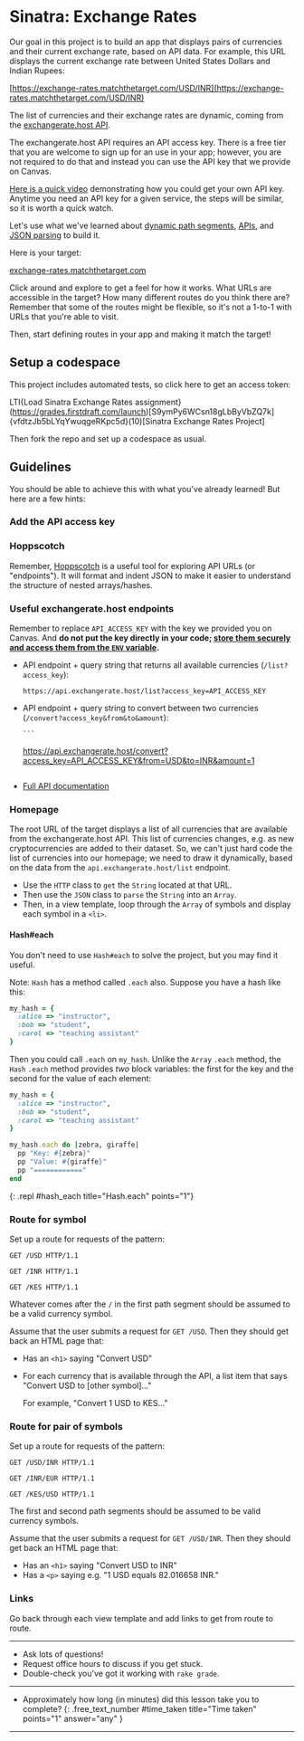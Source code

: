 # Sinatra: Exchange Rates

Our goal in this project is to build an app that displays pairs of currencies and their current exchange rate, based on API data. For example, this URL displays the current exchange rate between United States Dollars and Indian Rupees:

[https://exchange-rates.matchthetarget.com/USD/INR](https://exchange-rates.matchthetarget.com/USD/INR)

The list of currencies and their exchange rates are dynamic, coming from the [exchangerate.host API](https://exchangerate.host/).

<div class="bg-blue-100 py-1 px-5" markdown="1">

The exchangerate.host API requires an API access key. There is a free tier that you are welcome to sign up for an use in your app; however, you are not required to do that and instead you can use the API key that we provide on Canvas.

[Here is a quick video]() demonstrating how you could get your own API key. Anytime you need an API key for a given service, the steps will be similar, so it is worth a quick watch.
</div>

Let's use what we've learned about [dynamic path segments](https://learn.firstdraft.com/lessons/111-sinatra-dice-dynamic-routes), [APIs](https://learn.firstdraft.com/lessons/225-intro-to-apis), and [JSON parsing](https://learn.firstdraft.com/lessons/104-umbrella#useful-methods) to build it.

Here is your target: 

[exchange-rates.matchthetarget.com](https://exchange-rates.matchthetarget.com/)

Click around and explore to get a feel for how it works. What URLs are accessible in the target? How many different routes do you think there are? Remember that some of the routes might be flexible, so it's not a 1-to-1 with URLs that you're able to visit.

Then, start defining routes in your app and making it match the target!

## Setup a codespace

This project includes automated tests, so click here to get an access token:

LTI{Load Sinatra Exchange Rates assignment}(https://grades.firstdraft.com/launch)[S9ymPy6WCsn18gLbByVbZQ7k]{vfdtzJb5bLYqYwuqgeRKpc5d}(10)[Sinatra Exchange Rates Project]

Then fork the repo and set up a codespace as usual.

## Guidelines

You should be able to achieve this with what you've already learned! But here are a few hints:

### Add the API access key



### Hoppscotch

Remember, [Hoppscotch](https://learn.firstdraft.com/lessons/225-intro-to-apis#hoppscotch-a-client-designed-for-learning) is a useful tool for exploring API URLs (or "endpoints"). It will format and indent JSON to make it easier to understand the structure of nested arrays/hashes.

### Useful exchangerate.host endpoints

Remember to replace `API_ACCESS_KEY` with the key we provided you on Canvas. And **do not put the key directly in your code; [store them securely and access them from the `ENV` variable](https://learn.firstdraft.com/lessons/52-storing-credentials-securely).**

 - API endpoint + query string that returns all available currencies (`/list?access_key`): 
      
      ```
      https://api.exchangerate.host/list?access_key=API_ACCESS_KEY
      ```

 - API endpoint + query string to convert between two currencies (`/convert?access_key&from&to&amount`):

       ```
      https://api.exchangerate.host/convert?access_key=API_ACCESS_KEY&from=USD&to=INR&amount=1
      ```

 - [Full API documentation](https://exchangerate.host/documentation)

### Homepage

The root URL of the target displays a list of all currencies that are available from the exchangerate.host API. This list of currencies changes, e.g. as new cryptocurrencies are added to their dataset. So, we can't just hard code the list of currencies into our homepage; we need to draw it dynamically, based on the data from the `api.exchangerate.host/list` endpoint.

- Use the `HTTP` class to `get` the `String` located at that URL.
- Then use the `JSON` class to `parse` the `String` into an `Array`.
- Then, in a view template, loop through the `Array` of symbols and display each symbol in a `<li>`.

#### Hash#each

<div class="bg-blue-100 py-1 px-5" markdown="1">

You don't need to use `Hash#each` to solve the project, but you may find it useful.
</div>

Note: `Hash` has a method called `.each` also. Suppose you have a hash like this:

```ruby
my_hash = {
  :alice => "instructor",
  :bob => "student",
  :carol => "teaching assistant"
}
```

Then you could call `.each` on `my_hash`. Unlike the `Array` `.each` method, the `Hash` `.each` method provides _two_ block variables: the first for the key and the second for the value of each element:

```ruby
my_hash = {
  :alice => "instructor",
  :bob => "student",
  :carol => "teaching assistant"
}

my_hash.each do |zebra, giraffe|
  pp "Key: #{zebra}"
  pp "Value: #{giraffe}"
  pp "============"
end
```
{: .repl #hash_each title="Hash.each" points="1"}

### Route for symbol

Set up a route for requests of the pattern:

```http
GET /USD HTTP/1.1
```

```http
GET /INR HTTP/1.1
```

```http
GET /KES HTTP/1.1
```

Whatever comes after the `/` in the first path segment should be assumed to be a valid currency symbol.

Assume that the user submits a request for `GET /USD`. Then they should get back an HTML page that:

- Has an `<h1>` saying "Convert USD"
- For each currency that is available through the API, a list item that says "Convert USD to [other symbol]..."

    For example, "Convert 1 USD to KES..."

### Route for pair of symbols

Set up a route for requests of the pattern:

```http
GET /USD/INR HTTP/1.1
```

```http
GET /INR/EUR HTTP/1.1
```

```http
GET /KES/USD HTTP/1.1
```

The first and second path segments should be assumed to be valid currency symbols.

Assume that the user submits a request for `GET /USD/INR`. Then they should get back an HTML page that:

- Has an `<h1>` saying "Convert USD to INR"
- Has a `<p>` saying e.g. "1 USD equals 82.016658 INR."

### Links

Go back through each view template and add links to get from route to route.

---

- Ask lots of questions!
- Request office hours to discuss if you get stuck.
- Double-check you've got it working with `rake grade`.

---

- Approximately how long (in minutes) did this lesson take you to complete?
{: .free_text_number #time_taken title="Time taken" points="1" answer="any" }

---
